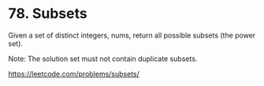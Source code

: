 # 78. Subsets

Given a set of distinct integers, nums, return all possible subsets (the power set).

Note: The solution set must not contain duplicate subsets.

<https://leetcode.com/problems/subsets/>
